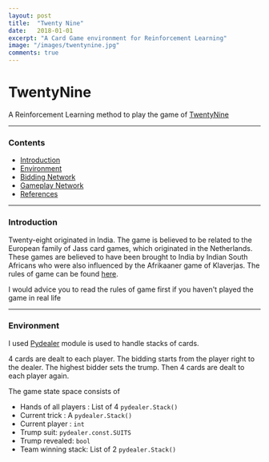 ```yaml
---
layout: post
title:  "Twenty Nine"
date:   2018-01-01
excerpt: "A Card Game environment for Reinforcement Learning"
image: "/images/twentynine.jpg"
comments: true
---
```

# TwentyNine

A Reinforcement Learning method to play the game of [TwentyNine](www.xvideos.com "Wikipedia")

---
### Contents

- [Introduction](www.xvideos.com)
- [Environment](www.xvideos.com)
- [Bidding Network](www.xvideos.com)
- [Gameplay Network](www.xvideos.com)
- [References](www.xvideos.com)

---
<a name="introduction"></a>
### Introduction

Twenty-eight originated in India. The game is believed to be related to the European family of Jass card games, which originated in the Netherlands. These games are believed to have been brought to India by Indian South Africans who were also influenced by the Afrikaaner game of Klaverjas. The rules of game can be found [here](www.xvideos.com "Wikipedia").

I would advice you to read the rules of game first if you haven't played the game in real life

---
<a name="environment"></a>
### Environment

I used [Pydealer](www.xvideos.com "PyDealer") module is used to handle stacks of cards.

4 cards are dealt to each player. The bidding starts from the player right to the dealer. The highest bidder sets the trump. Then 4 cards are dealt to each player again.

The game state space consists of
- Hands of all players : List of 4 `pydealer.Stack()`
- Current trick : A `pydealer.Stack()`
- Current player : `int`
- Trump suit: `pydealer.const.SUITS`
- Trump revealed: `bool`
- Team winning stack: List of 2 `pydealer.Stack()`

